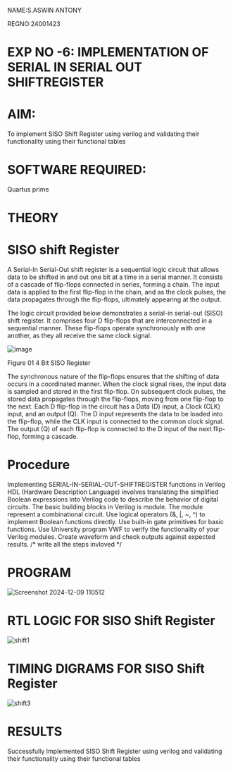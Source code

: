 NAME:S.ASWIN ANTONY

REGNO:24001423
# EXP NO -6: IMPLEMENTATION OF SERIAL IN SERIAL OUT SHIFTREGISTER

# AIM:

To implement  SISO Shift Register using verilog and validating their functionality using their functional tables

# SOFTWARE REQUIRED:

Quartus prime

# THEORY

# SISO shift Register

A Serial-In Serial-Out shift register is a sequential logic circuit that allows data to be shifted in and out one bit at a time in a serial manner. It consists of a cascade of flip-flops connected in series, forming a chain. The input data is applied to the first flip-flop in the chain, and as the clock pulses, the data propagates through the flip-flops, ultimately appearing at the output.

The logic circuit provided below demonstrates a serial-in serial-out (SISO) shift register. It comprises four D flip-flops that are interconnected in a sequential manner. These flip-flops operate synchronously with one another, as they all receive the same clock signal.

![image](https://github.com/naavaneetha/SERIAL-IN-SERIAL-OUT-SHIFTREGISTER/assets/154305477/e81c4072-37f9-46c6-8145-566764b74c3a)

Figure 01 4 Bit SISO Register

The synchronous nature of the flip-flops ensures that the shifting of data occurs in a coordinated manner. When the clock signal rises, the input data is sampled and stored in the first flip-flop. On subsequent clock pulses, the stored data propagates through the flip-flops, moving from one flip-flop to the next.
Each D flip-flop in the circuit has a Data (D) input, a Clock (CLK) input, and an output (Q). The D input represents the data to be loaded into the flip-flop, while the CLK input is connected to the common clock signal. The output (Q) of each flip-flop is connected to the D input of the next flip-flop, forming a cascade.

# Procedure
Implementing SERIAL-IN-SERIAL-OUT-SHIFTREGISTER functions in Verilog HDL (Hardware Description Language) involves translating the simplified Boolean expressions into Verilog code to describe the behavior of digital circuits. The basic building blocks in Verilog is module. The module represent a combinational circuit. Use logical operators (&, |, ~, ^) to implement Boolean functions directly. Use built-in gate primitives for basic functions. Use University program VWF to verify the functionality of your Verilog modules. Create waveform and check outputs against expected results.
/* write all the steps invloved */

# PROGRAM
![Screenshot 2024-12-09 110512](https://github.com/user-attachments/assets/bfa0dce7-e917-4776-ab4e-d7d978c21410)


# RTL LOGIC FOR SISO Shift Register
![shift1](https://github.com/user-attachments/assets/acc8f655-27c0-43e3-8ce1-42dd9b59b43e)


# TIMING DIGRAMS FOR SISO Shift Register
![shift3](https://github.com/user-attachments/assets/2eb7cbc5-229e-45d2-b452-9af1c73cefe0)


# RESULTS
Successfully Implemented  SISO Shift Register using verilog and validating their functionality using their functional tables

